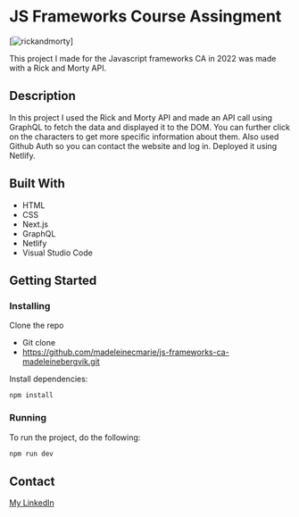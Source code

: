 # JS Frameworks Course Assingment

[![rickandmorty](https://magical-mochi-ef492f.netlify.app/_ipx/w_2048,q_75/%2Fimages%2Frickandmorty.png?url=%2Fimages%2Frickandmorty.png&w=2048&q=75)]

 This project I made for the Javascript frameworks CA in 2022 was made with a Rick and Morty API. 

## Description

In this project I used the Rick and Morty API and made an API call using GraphQL to fetch the data and displayed it to the DOM. You can further click on the characters to get more specific information about them. Also used Github Auth so you can contact the website and log in. Deployed it using Netlify.

## Built With

- HTML
- CSS
- Next.js
- GraphQL
- Netlify
- Visual Studio Code

## Getting Started

### Installing

Clone the repo
- Git clone
- https://github.com/madeleinecmarie/js-frameworks-ca-madeleinebergvik.git


Install dependencies:

```
npm install
```

### Running

To run the project, do the following: 

```bash
npm run dev
```

## Contact

[My LinkedIn](https://www.linkedin.com/in/madeleine-bergvik-276b6b20a/)
